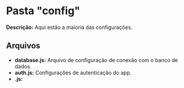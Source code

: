 # Pasta "config"

**Descrição:** Aqui estão a maioria das configurações.

## Arquivos

* **database.js:** Arquivo de configuração de conexão com o banco de dados.
* **auth.js:** Configurações de autenticação do app.
* **.js:** 